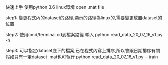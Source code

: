 快速上手
使用python 3.6 linux環境 open .mat file

step1:
變更程式內的dataset的路徑,顯示的路徑為linux的,需要變更放置dataset的位置

step2:
使用cmd/terminal cd到檔案路徑
輸入
python read_data_20_07_16_v1.py -h

step3:
可以指定dataset底下的檔案,已在程式內寫上排序,所以會跟日期排序有關
假如只有一筆dataset .mat也可執行
python read_data_20_07_16_v1.py --train
